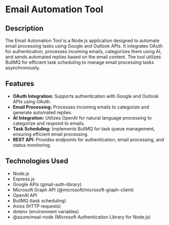 # Email Automation Tool

## Description

The Email Automation Tool is a Node.js application designed to automate email processing tasks using Google and Outlook APIs. It integrates OAuth for authentication, processes incoming emails, categorizes them using AI, and sends automated replies based on the email content. The tool utilizes BullMQ for efficient task scheduling to manage email processing tasks asynchronously.

## Features

- **OAuth Integration:** Supports authentication with Google and Outlook APIs using OAuth.
- **Email Processing:** Processes incoming emails to categorize and generate automated replies.
- **AI Integration:** Utilizes OpenAI for natural language processing to categorize and respond to emails.
- **Task Scheduling:** Implements BullMQ for task queue management, ensuring efficient email processing.
- **REST API:** Provides endpoints for authentication, email processing, and status monitoring.

## Technologies Used

- Node.js
- Express.js
- Google APIs (gmail-auth-library)
- Microsoft Graph API (@microsoft/microsoft-graph-client)
- OpenAI API
- BullMQ (task scheduling)
- Axios (HTTP requests)
- dotenv (environment variables)
- @azure/msal-node (Microsoft Authentication Library for Node.js)


